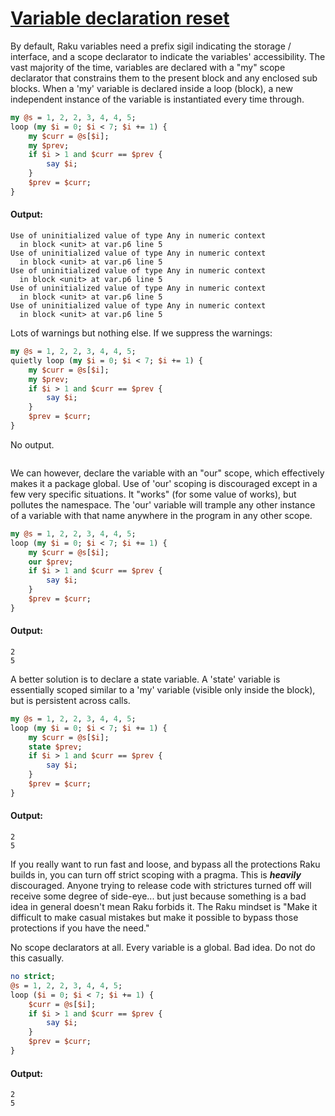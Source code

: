 [1]: https://rosettacode.org/wiki/Variable_declaration_reset

# [Variable declaration reset][1]

By default, Raku variables need a prefix sigil indicating the storage / interface, and a scope declarator to indicate the variables' accessibility. The vast majority of the time, variables are declared with a "my" scope declarator that constrains them to the present block and any enclosed sub blocks. When a 'my' variable is declared inside a loop (block), a new independent instance of the variable is instantiated every time through.

```perl
my @s = 1, 2, 2, 3, 4, 4, 5;
loop (my $i = 0; $i < 7; $i += 1) {
    my $curr = @s[$i];
    my $prev;
    if $i > 1 and $curr == $prev {
        say $i;
    }
    $prev = $curr;
}
```

#### Output:
```
Use of uninitialized value of type Any in numeric context
  in block <unit> at var.p6 line 5
Use of uninitialized value of type Any in numeric context
  in block <unit> at var.p6 line 5
Use of uninitialized value of type Any in numeric context
  in block <unit> at var.p6 line 5
Use of uninitialized value of type Any in numeric context
  in block <unit> at var.p6 line 5
Use of uninitialized value of type Any in numeric context
  in block <unit> at var.p6 line 5
```


Lots of warnings but nothing else. If we suppress the warnings:

```perl
my @s = 1, 2, 2, 3, 4, 4, 5;
quietly loop (my $i = 0; $i < 7; $i += 1) {
    my $curr = @s[$i];
    my $prev;
    if $i > 1 and $curr == $prev {
        say $i;
    }
    $prev = $curr;
}
```


No output.


```

```


We can however, declare the variable with an "our" scope, which effectively makes it a package global. Use of 'our' scoping is discouraged except in a few very specific situations. It "works" (for some value of works), but pollutes the namespace. The 'our' variable will trample any other instance of a variable with that name anywhere in the program in any other scope.

```perl
my @s = 1, 2, 2, 3, 4, 4, 5;
loop (my $i = 0; $i < 7; $i += 1) {
    my $curr = @s[$i];
    our $prev;
    if $i > 1 and $curr == $prev {
        say $i;
    }
    $prev = $curr;
}
```

#### Output:
```
2
5
```


A better solution is to declare a state variable. A 'state' variable is essentially scoped similar to a 'my' variable (visible only inside the block), but is persistent across calls.

```perl
my @s = 1, 2, 2, 3, 4, 4, 5;
loop (my $i = 0; $i < 7; $i += 1) {
    my $curr = @s[$i];
    state $prev;
    if $i > 1 and $curr == $prev {
        say $i;
    }
    $prev = $curr;
}
```

#### Output:
```
2
5
```


If you really want to run fast and loose, and bypass all the protections Raku builds in, you can turn off strict scoping with a pragma. This is ***heavily*** discouraged. Anyone trying to release code with strictures turned off will receive some degree of side-eye... but just because something is a bad idea in general doesn't mean Raku forbids it. The Raku mindset is "Make it difficult to make casual mistakes but make it possible to bypass those protections if you have the need."



No scope declarators at all. Every variable is a global. Bad idea. Do not do this casually.

```perl
no strict;
@s = 1, 2, 2, 3, 4, 4, 5;
loop ($i = 0; $i < 7; $i += 1) {
    $curr = @s[$i];
    if $i > 1 and $curr == $prev {
        say $i;
    }
    $prev = $curr;
}
```

#### Output:
```
2
5
```
